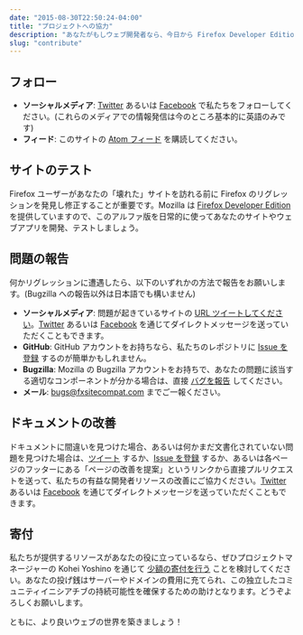 ```yaml
---
date: "2015-08-30T22:50:24-04:00"
title: "プロジェクトへの協力"
description: "あなたがもしウェブ開発者なら、今日から Firefox Developer Edition を使って、私たちのボランティア活動に参加してください！"
slug: "contribute"
---
```

## フォロー

* **ソーシャルメディア**: [Twitter](https://twitter.com/FxSiteCompat) あるいは [Facebook](https://www.facebook.com/FxSiteCompat) で私たちをフォローしてください。(これらのメディアでの情報発信は今のところ基本的に英語のみです)
* **フィード**: このサイトの [Atom フィード](/ja/index.xml) を購読してください。

## サイトのテスト

Firefox ユーザーがあなたの「壊れた」サイトを訪れる前に Firefox のリグレッションを発見し修正することが重要です。Mozilla は [Firefox Developer Edition](https://www.mozilla.org/ja/firefox/developer/) を提供していますので、このアルファ版を日常的に使ってあなたのサイトやウェブアプリを開発、テストしましょう。

## 問題の報告

何かリグレッションに遭遇したら、以下のいずれかの方法で報告をお願いします。(Bugzilla への報告以外は日本語でも構いません)

* **ソーシャルメディア**: 問題が起きているサイトの [URL ツイートしてください](https://twitter.com/intent/tweet?text=@fxsitecompat&related=fxsitecompat)。[Twitter](https://twitter.com/messages/compose?recipient_id=1707307399) あるいは [Facebook](https://fb.com/msg/FxSiteCompat) を通じてダイレクトメッセージを送っていただくこともできます。
* **GitHub**: GitHub アカウントをお持ちなら、私たちのレポジトリに [Issue を登録](https://github.com/fxsitecompat/reports/issues/new) するのが簡単かもしれません。
* **Bugzilla**: Mozilla の Bugzilla アカウントをお持ちで、あなたの問題に該当する適切なコンポーネントが分かる場合は、直接 [バグを報告](https://bugzilla.mozilla.org/enter_bug.cgi?product=Core&keywords=regression%2C%20site-compat&cc=kohei.yoshino@gmail.com) してください。
* **メール**: [bugs@fxsitecompat.com](mailto:bugs@fxsitecompat.com) までご一報ください。

## ドキュメントの改善

ドキュメントに間違いを見つけた場合、あるいは何かまだ文書化されていない問題を見つけた場合は、[ツイート](https://twitter.com/intent/tweet?text=@fxsitecompat&related=fxsitecompat) するか、[Issue を登録](https://github.com/fxsitecompat/www.fxsitecompat.com/issues/new) するか、あるいは各ページのフッターにある「ページの改善を提案」というリンクから直接プルリクエストを送って、私たちの有益な開発者リソースの改善にご協力ください。[Twitter](https://twitter.com/messages/compose?recipient_id=1707307399) あるいは [Facebook](https://fb.com/msg/FxSiteCompat) を通じてダイレクトメッセージを送っていただくこともできます。

## 寄付

私たちが提供するリソースがあなたの役に立っているなら、ぜひプロジェクトマネージャーの Kohei Yoshino を通じて [少額の寄付を行う](https://www.paypal.me/kohei/3) ことを検討してください。あなたの投げ銭はサーバーやドメインの費用に充てられ、この独立したコミュニティイニシアチブの持続可能性を確保するための助けとなります。どうぞよろしくお願いします。

ともに、より良いウェブの世界を築きましょう！
